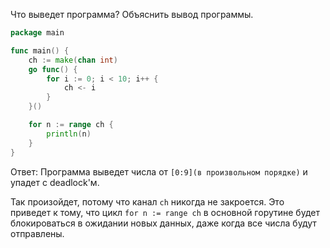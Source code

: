 Что выведет программа? Объяснить вывод программы.

```go
package main

func main() {
	ch := make(chan int)
	go func() {
		for i := 0; i < 10; i++ {
			ch <- i
		}
	}()

	for n := range ch {
		println(n)
	}
}
```

Ответ:
Программа выведет числа от `[0:9](в произвольном порядке)` и упадет с deadlock'м. 

Так произойдет, потому что канал `ch` никогда
не закроется. Это приведет к тому, что цикл `for n := range ch` в основной горутине будет блокироваться в ожидании новых 
данных, даже когда все числа будут отправлены.
